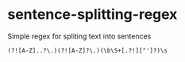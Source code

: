 # sentence-splitting-regex
Simple regex for spliting text into sentences

`(?![A-Z]..?\.)(?![A-Z]?\.)(\b\S+[.?!]["']?)\s`
